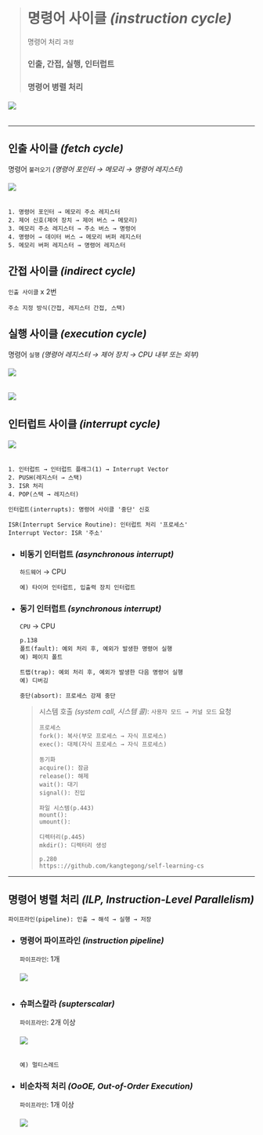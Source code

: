 ># 명령어 사이클 *(instruction cycle)*
>명령어 처리 `과정`
>
>### 인출, 간접, 실행, 인터럽트
>### 명령어 병렬 처리 
###### <img src = 'img/명령어 사이클.png'>

---

## 인출 사이클 *(fetch cycle)*
명령어 `불러오기` *(명령어 포인터 → 메모리 → 명령어 레지스터)*
###### <img src = 'img/인출 사이클.png'>
```
1. 명령어 포인터 → 메모리 주소 레지스터
2. 제어 신호(제어 장치 → 제어 버스 → 메모리)
3. 메모리 주소 레지스터 → 주소 버스 → 명령어
4. 명령어 → 데이터 버스 → 메모리 버퍼 레지스터
5. 메모리 버퍼 레지스터 → 명령어 레지스터
```

## 간접 사이클 *(indirect cycle)*
`인출 사이클` x 2번
```
주소 지정 방식(간접, 레지스터 간접, 스택)
```

## 실행 사이클 *(execution cycle)*
명령어 `실행` *(명령어 레지스터 → 제어 장치 → CPU 내부 또는 외부)*
###### <img src = 'img/실행 사이클(제어 장치).png'>
###### <img src = 'img/실행 사이클(ALU).png'>

## 인터럽트 사이클 *(interrupt cycle)*
###### <img src = 'img/인터럽트 사이클.png'>
```
1. 인터럽트 → 인터럽트 플래그(1) → Interrupt Vector 
2. PUSH(레지스터 → 스택)
3. ISR 처리
4. POP(스택 → 레지스터)

인터럽트(interrupts): 명령어 사이클 '중단' 신호

ISR(Interrupt Service Routine): 인터럽트 처리 '프로세스'
Interrupt Vector: ISR '주소' 
```

+ ### 비동기 인터럽트 *(asynchronous interrupt)*
  `하드웨어` → CPU
  ```
  예) 타이머 인터럽트, 입출력 장치 인터럽트
  ```
  
+ ### 동기 인터럽트 *(synchronous interrupt)*
  `CPU` → CPU
  ```
  p.138
  폴트(fault): 예외 처리 후, 예외가 발생한 명령어 실행
  예) 페이지 폴트
  
  트랩(trap): 예외 처리 후, 예외가 발생한 다음 명령어 실행
  예) 디버깅
   
  중단(absort): 프로세스 강제 중단
  ``` 
  >시스템 호출 *(system call, 시스템 콜)*: `사용자 모드 → 커널 모드` 요청
  >```angular2html
  >프로세스
  >fork(): 복사(부모 프로세스 → 자식 프로세스)
  >exec(): 대체(자식 프로세스 → 자식 프로세스)
  >
  >동기화
  >acquire(): 잠금
  >release(): 해제
  >wait(): 대기
  >signal(): 진입
  >
  >파일 시스템(p.443)
  >mount():
  >umount():
  >
  >디렉터리(p.445)
  >mkdir(): 디렉터리 생성
  >
  >p.280
  >https:://github.com/kangtegong/self-learning-cs
  >```
  
---

## 명령어 병렬 처리 *(ILP, Instruction-Level Parallelism)*
```
파이프라인(pipeline): 인출 → 해석 → 실행 → 저장
```

+ ### 명령어 파이프라인 *(instruction pipeline)*
  `파이프라인`: 1개
  ###### <img src = 'img/명령어 파이프라인.png'>

+ ### 슈퍼스칼라 *(supterscalar)*
  `파이프라인`: 2개 이상
  ###### <img src = 'img/슈퍼스칼라.png'>
  ```
  예) 멀티스레드
  ```
+ ### 비순차적 처리 *(OoOE, Out-of-Order Execution)*
  `파이프라인`: 1개 이상
  ###### <img src = 'img/비순차적 명령어 처리.png'>

